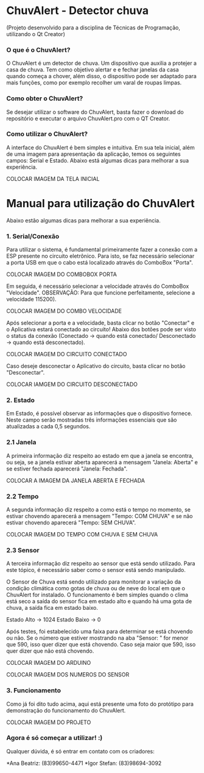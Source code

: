# ChuvAlert - Detector chuva

(Projeto desenvolvido para a disciplina de Técnicas de Programação, utilizando o Qt Creator)

### O que é o ChuvAlert?

O ChuvAlert é um detector de chuva. Um dispositivo que auxilia a protejer a casa de chuva. Tem como objetivo alertar e e fechar janelas da casa quando começa a chover, além disso, o dispositivo pode ser adaptado para mais funções, como por exemplo recolher um varal de roupas limpas.

### Como obter o ChuvAlert?

Se desejar utilizar o software do ChuvAlert, basta fazer o download do repositório e executar o arquivo ChuvAlert.pro com o QT Creator. 

### Como utilizar o ChuvAlert?

A interface do ChuvAlert é bem simples e intuitiva. Em sua tela inicial, além de uma imagem para apresentação da aplicação, temos os seguintes campos: Serial e Estado. Abaixo está algumas dicas para melhorar a sua experiência.

COLOCAR IMAGEM DA TELA INICIAL

# Manual para utilização do ChuvAlert

Abaixo estão algumas dicas para melhorar a sua experiência.

### 1. Serial/Conexão

Para utilizar o sistema, é fundamental primeiramente fazer a conexão com a ESP presente no circuito eletrônico. Para isto, se faz necessário selecionar a porta USB em que o cabo está localizado através do ComboBox "Porta".

COLOCAR IMAGEM DO COMBOBOX PORTA

Em seguida, é necessário selecionar a velocidade através do ComboBox "Velocidade".
OBSERVAÇÃO: Para que funcione perfeitamente, selecione a velocidade 115200).

COLOCAR IMAGEM DO COMBO VELOCIDADE

Após selecionar a porta e a velocidade, basta clicar no botão "Conectar" e o Aplicativa estará conectado ao circuito! 
Abaixo dos botões pode ser visto o status da conexão (Conectado -> quando está conectado/ Desconectado -> quando está desconectado).

COLOCAR IMAGEM DO CIRCUITO CONECTADO

Caso deseje desconectar o Aplicativo do circuito, basta clicar no botão "Desconectar".

COLOCAR IAMGEM DO CIRCUITO DESCONECTADO

### 2. Estado

Em Estado, é possível observar as informações que o dispositivo fornece. Neste campo serão mostradas três informações essenciais que são atualizadas a cada 0,5 segundos.

### 2.1 Janela

A primeira informação diz respeito ao estado em que a janela se encontra, ou seja, se a janela estivar aberta aparecerá a mensagem "Janela: Aberta" e se estiver fechada aparecerá "Janela: Fechada". 

COLOCAR A IMAGEM DA JANELA ABERTA E FECHADA

### 2.2 Tempo

A segunda informação diz respeito a como está o tempo no momento, se estivar chovendo aparecerá a mensagem "Tempo: COM CHUVA" e se não estivar chovendo aparecerá "Tempo: SEM CHUVA".

COLOCAR IMAGEM DO TEMPO COM CHUVA E SEM CHUVA

### 2.3 Sensor 

A terceira informação diz respeito ao sensor que está sendo utilizado. Para este tópico, é necessário saber como o sensor está sendo manipulado.

O Sensor de Chuva está sendo utilizado para monitorar a variação da condição climática como gotas de chuva ou de neve do local em que o ChuvAlert for instalado. O funcionamento é bem simples quando o clima está seco a saída do sensor fica em estado alto e quando há uma gota de chuva, a saída fica em estado baixo.

Estado Alto -> 1024
Estado Baixo -> 0

Após testes, foi estabelecido uma faixa para determinar se está chovendo ou não. Se o número que estiver mostrando na aba "Sensor: " for menor que 590, isso quer dizer que está chovendo. Caso seja maior que 590, isso quer dizer que não está chovendo.

COLOCAR IMAGEM  DO ARDUINO

COLOCAR IMAGEM DOS NUMEROS DO SENSOR

### 3. Funcionamento

Como já foi dito tudo acima, aqui está presente uma foto do protótipo para demonstração do funcionamento do ChuvAlert.

COLOCAR IMAGEM DO PROJETO

### Agora é só começar a utilizar! :)

Qualquer dúvida, é só entrar em contato com os criadores:

*Ana Beatriz: (83)99650-4471
*Igor Stefan: (83)98694-3092


